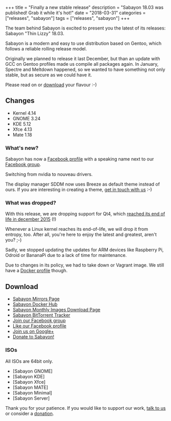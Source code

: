 +++
title = "Finally a new stable release"
description = "Sabayon 18.03 was published! Grab it while it's hot!"
date = "2018-03-31"
categories = ["releases", "sabayon"]
tags = ["releases", "sabayon"]
+++

The team behind Sabayon is excited to present you the latest of its releases:
Sabayon "Thin Lizzy" 18.03.

Sabayon is a modern and easy to use distribution based on Gentoo,
which follows a reliable rolling release model.

Originally we planned to release it last December,
but than an update with GCC on Gentoo profiles made us compile all packages
again.
In January, Spectre and Meltdown happened, so we wanted to have something
not only stable, but as secure as we could have it.

Please read on or [download](/download) your flavour :-)

## Changes

* Kernel 4.14
* GNOME 3.24
* KDE 5.12
* Xfce 4.13
* Mate 1.18

### What's new?

Sabayon has now a [Facebook profile](https://www.facebook.com/sabayon.linux)
with a speaking name next to our
[Facebook group](https://www.facebook.com/groups/36125411841).

Switching from nvidia to nouveau drivers.

The display manager SDDM now uses Breeze as default theme instead of ours.
If you are interesting in creating a theme,
[get in touch with us](/chat/) :-)

### What was dropped?

With this release, we are dropping support for Qt4, which
[reached its end of life in december 2015](https://wiki.qt.io/Main#Quick_Access_.28Portal.29) (!)

Whenever a Linux kernel reaches its end-of-life, we will drop it from entropy,
too. After all, you're here to enjoy the latest and greatest, aren't you? ;-)

Sadly, we stopped updating the updates for ARM devices like Raspberry Pi,
Odroid or BananaPi due to a lack of time for maintenance.

Due to changes in its policy, we had to take down or Vagrant image.
We still have a [Docker profile](https://hub.docker.com/r/sabayon) though.

## Download

* [Sabayon Mirrors Page](/mirrors/)
* [Sabayon Docker Hub](https://hub.docker.com/r/sabayon)
* [Sabayon Monthly Images Download Page](http://dl.sabayon.org/iso/monthly/monthly.html)
* [Sabayon BitTorrent Tracker](http://torrents.sabayon.org/)
* [Join our Facebook group](https://www.facebook.com/groups/36125411841)
* [Like our Facebook profile](https://www.facebook.com/sabayon.linux)
* [Join us on Google+](https://plus.google.com/+sabayon)
* [Donate to Sabayon!](/donate/)

### ISOs

All ISOs are 64bit only.

* [Sabayon GNOME]
* [Sabayon KDE]
* [Sabayon Xfce]
* [Sabayon MATE]
* [Sabayon Minimal]
* [Sabayon Server]

Thank you for your patience. If you would like to support our work,
[talk to us](/chat/) or consider a [donation](/donate/).
